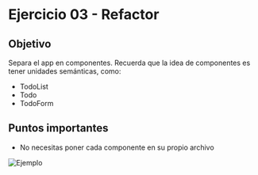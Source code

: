 # Ejercicio 03 - Refactor

## Objetivo

Separa el app en componentes.
Recuerda que la idea de componentes es tener unidades semánticas, como:

- TodoList
- Todo
- TodoForm

## Puntos importantes

- No necesitas poner cada componente en su propio archivo

![Ejemplo](https://firebasestorage.googleapis.com/v0/b/thisdot-dev.appspot.com/o/exercise-03.png?alt=media&token=875a0261-f536-4bb7-b59e-5696a7076a07)
